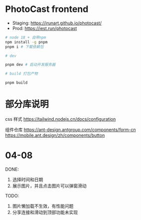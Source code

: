 # PhotoCast frontend

- Staging: https://irunart.github.io/photocast/
- Prod: https://iest.run/photocast

```bash
# node 18 + 自带npm
npm install -g pnpm
pnpm i # 下载依赖包

# dev

pnpm dev # 启动开发服务器

# build 打包产物

pnpm build


```

# 部分库说明

css 样式
https://tailwind.nodejs.cn/docs/configuration

组件仓库
https://ant-design.antgroup.com/components/form-cn
https://mobile.ant.design/zh/components/button

# 04-08

DONE:

1. 选择时间和日期
2. 展示图片，并且点击图片可以弹窗滑动

TODO:

1. 图片懒加载不生效，有性能问题
2. 分享连接和滑动到顶部功能未实现

